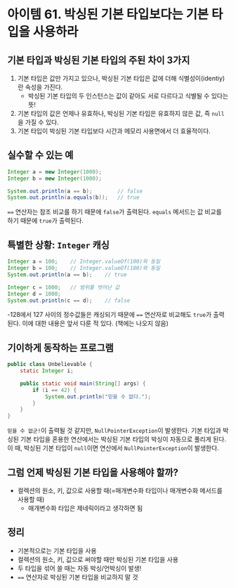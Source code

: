 # 아이템 61. 박싱된 기본 타입보다는 기본 타입을 사용하라

## 기본 타입과 박싱된 기본 타입의 주된 차이 3가지

1. 기본 타입은 값만 가지고 있으나, 박싱된 기본 타입은 값에 더해 식별성이(identiy)란 속성을 가진다.
   - 박싱된 기본 타입의 두 인스턴스는 값이 같아도 서로 다르다고 식별될 수 있다는 뜻!
2. 기본 타입의 값은 언제나 유효하나, 박싱된 기본 타입은 유효하지 않은 값, 즉 `null`을 가질 수 있다.
3. 기본 타입이 박싱된 기본 타입보다 시간과 메모리 사용면에서 더 효율적이다.

## 실수할 수 있는 예

```java
Integer a = new Integer(1000);
Integer b = new Integer(1000);

System.out.println(a == b);        // false
System.out.println(a.equals(b));   // true
```

`==` 연산자는 참조 비교를 하기 때문에 `false`가 출력된다.
`equals` 메서드는 값 비교를 하기 때문에 `true`가 출력된다.

## 특별한 상황: `Integer` 캐싱

```java
Integer a = 100;    // Integer.valueOf(100)와 동일
Integer b = 100;    // Integer.valueOf(100)와 동일
System.out.println(a == b);    // true

Integer c = 1000;   // 범위를 벗어난 값
Integer d = 1000;
System.out.println(c == d);    // false
```

-128에서 127 사이의 정수값들은 캐싱되기 때문에 `==` 연산자로 비교해도 `true`가 출력된다.
이에 대한 내용은 앞서 다룬 적 있다. (책에는 나오지 않음)

## 기이하게 동작하는 프로그램

```java
public class Unbelievable {
    static Integer i;

    public static void main(String[] args) {
        if (i == 42) {
            System.out.println("믿을 수 없다.");
        }
    }
}
```

`믿을 수 없군!`이 출력될 것 같지만, `NullPointerException`이 발생한다.
기본 타입과 박싱된 기본 타입을 혼용한 연산에서는 박싱된 기본 타입의 박싱이 자동으로 풀리게 된다. 이 때, 박싱된 기본 타입이 `null`이면 연산에서 `NullPointerException`이 발생한다.

## 그럼 언제 박싱된 기본 타입을 사용해야 할까?

- 컬렉션의 원소, 키, 값으로 사용할 때(=매개변수화 타입이나 매개변수화 메서드를 사용할 때)
  - 매개변수화 타입은 제네릭이라고 생각하면 됨

## 정리

- 기본적으로는 기본 타입을 사용
- 컬렉션의 원소, 키, 값으로 써야할 때만 박싱된 기본 타입을 사용
- 두 타입을 섞어 쓸 때는 자동 박싱/언박싱이 발생!
- `==` 연산자로 박싱된 기본 타입을 비교하지 말 것
